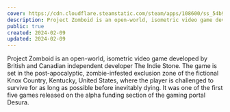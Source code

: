 ```yaml
---
cover: https://cdn.cloudflare.steamstatic.com/steam/apps/108600/ss_54b9d2071efa8c012a1ae5d70f55dded88acadba.1920x1080.jpg?t=1605306992
description: Project Zomboid is an open-world, isometric video game developed by British and Canadian independent developer The Indie Stone. The game is set in the post-apocalyptic, zombie-infested exclusion zone of the fictional Knox Country, Kentucky, United States, where the player is challenged to survive for as long as possible before inevitably dying. It was one of the first five games released on the alpha funding section of the gaming portal Desura.
public: true
created: 2024-02-09
updated: 2024-02-09
---
```


Project Zomboid is an open-world, isometric video game developed by British and Canadian independent developer The Indie Stone. The game is set in the post-apocalyptic, zombie-infested exclusion zone of the fictional Knox Country, Kentucky, United States, where the player is challenged to survive for as long as possible before inevitably dying. It was one of the first five games released on the alpha funding section of the gaming portal Desura.